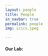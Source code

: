 ```yaml
---
layout: people
title: People
in_navbar: true
permalink: people
img: icics.jpeg

---
```


#### Our Lab:
